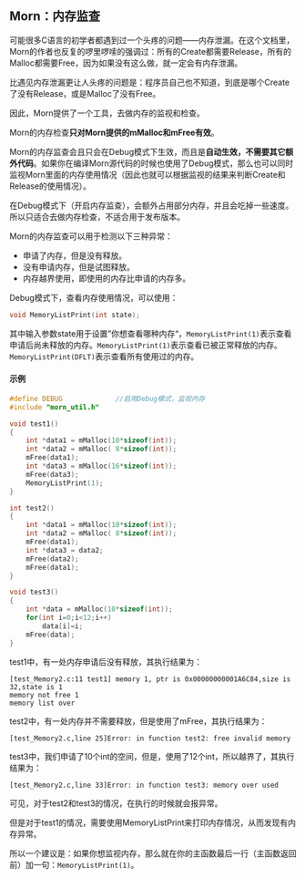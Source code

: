 ## Morn：内存监查

可能很多C语言的初学者都遇到过一个头疼的问题——内存泄漏。在这个文档里，Morn的作者也反复的啰里啰嗦的强调过：所有的Create都需要Release，所有的Malloc都需要Free，因为如果没有这么做，就一定会有内存泄漏。

比遇见内存泄漏更让人头疼的问题是：程序员自己也不知道，到底是哪个Create了没有Release，或是Malloc了没有Free。

因此，Morn提供了一个工具，去做内存的监视和检查。

Morn的内存检查**只对Morn提供的mMalloc和mFree有效**。

Morn的内存监查会且只会在Debug模式下生效，而且是**自动生效，不需要其它额外代码**。如果你在编译Morn源代码的时候也使用了Debug模式，那么也可以同时监视Morn里面的内存使用情况（因此也就可以根据监视的结果来判断Create和Release的使用情况）。

在Debug模式下（开启内存监查），会额外占用部分内存，并且会吃掉一些速度。所以只适合去做内存检查，不适合用于发布版本。

Morn的内存监查可以用于检测以下三种异常：

* 申请了内存，但是没有释放。
* 没有申请内存，但是试图释放。
* 内存越界使用，即使用的内存比申请的内存多。

Debug模式下，查看内存使用情况，可以使用：

```c
void MemoryListPrint(int state);
```

其中输入参数state用于设置”你想查看哪种内存“，`MemoryListPrint(1)`表示查看申请后尚未释放的内存。`MemoryListPrint(1)`表示查看已被正常释放的内存。`MemoryListPrint(DFLT)`表示查看所有使用过的内存。

#### 示例

```c
#define DEBUG             //启用Debug模式，监视内存
#include "morn_util.h"

void test1()
{
    int *data1 = mMalloc(10*sizeof(int));
    int *data2 = mMalloc( 8*sizeof(int));
    mFree(data1);
    int *data3 = mMalloc(16*sizeof(int));
    mFree(data3);
    MemoryListPrint(1);
}

int test2()
{
    int *data1 = mMalloc(10*sizeof(int));
    int *data2 = mMalloc( 8*sizeof(int));
    mFree(data1);
    int *data3 = data2;
    mFree(data2);
    mFree(data1);
}

void test3()
{
    int *data = mMalloc(10*sizeof(int));
    for(int i=0;i<12;i++)
        data[i]=i;
    mFree(data);
}
```

test1中，有一处内存申请后没有释放，其执行结果为：

```
[test_Memory2.c:11 test1] memory 1, ptr is 0x00000000001A6C84,size is 32,state is 1
memory not free 1
memory list over
```

test2中，有一处内存并不需要释放，但是使用了mFree，其执行结果为：

```
[test_Memory2.c,line 25]Error: in function test2: free invalid memory
```

test3中，我们申请了10个int的空间，但是，使用了12个int，所以越界了，其执行结果为：

```
[test_Memory2.c,line 33]Error: in function test3: memory over used
```

可见，对于test2和test3的情况，在执行的时候就会报异常。

但是对于test1的情况，需要使用MemoryListPrint来打印内存情况，从而发现有内存异常。

所以一个建议是：如果你想监视内存，那么就在你的主函数最后一行（主函数返回前）加一句：`MemoryListPrint(1)`。




